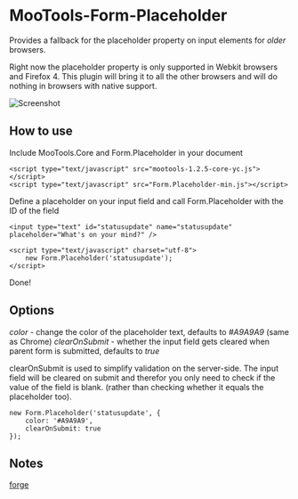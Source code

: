 MooTools-Form-Placeholder
===========

Provides a fallback for the placeholder property on input elements for *older* browsers.

Right now the placeholder property is only supported in Webkit browsers and Firefox 4.
This plugin will bring it to all the other browsers and will do nothing in browsers with native support.

![Screenshot](http://github.com/MSchmidt/mootools-form-placeholder/raw/master/screenshot.jpg)

How to use
----------

Include MooTools.Core and Form.Placeholder in your document

	<script type="text/javascript" src="mootools-1.2.5-core-yc.js"></script>
	<script type="text/javascript" src="Form.Placeholder-min.js"></script>

Define a placeholder on your input field and call Form.Placeholder with the ID of the field

	<input type="text" id="statusupdate" name="statusupdate" placeholder="What's on your mind?" />
	
	<script type="text/javascript" charset="utf-8">
		new Form.Placeholder('statusupdate');
	</script>

Done!

Options
-------

_color_ - change the color of the placeholder text, defaults to *#A9A9A9* (same as Chrome)
_clearOnSubmit_ - whether the input field gets cleared when parent form is submitted, defaults to *true*

clearOnSubmit is used to simplify validation on the server-side. The input field will be cleared on submit and therefor you only need
to check if the value of the field is blank. (rather than checking whether it equals the placeholder too).

	new Form.Placeholder('statusupdate', {
		color: '#A9A9A9',
		clearOnSubmit: true
	});

Notes
-----

[forge](http://mootools.net/forge/p/form_placeholder "Page on MooTools Forge")
